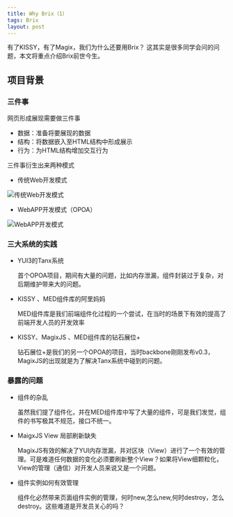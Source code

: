 ```yaml
---
title: Why Brix（1）
tags: Brix
layout: post
---
```


有了KISSY，有了Magix，我们为什么还要用Brix？
这其实是很多同学会问的问题，本文将重点介绍Brix前世今生。

## 项目背景

### 三件事

网页形成展现需要做三件事

* 数据：准备将要展现的数据
* 结构：将数据嵌入至HTML结构中形成展示
* 行为：为HTML结构增加交互行为

三件事衍生出来两种模式

* 传统Web开发模式

![传统Web开发模式](http://img03.taobaocdn.com/tps/i3/T173PHXoNpXXboY1wv-960-720.png)

* WebAPP开发模式（OPOA）

![WebAPP开发模式](http://img04.taobaocdn.com/tps/i4/T154_LXktgXXboY1wv-960-720.png)

### 三大系统的实践

* YUI3的Tanx系统

	首个OPOA项目，期间有大量的问题，比如内存泄漏，组件封装过于复杂，对后期维护带来大的问题。
 	
* KISSY 、MED组件库的阿里妈妈
	
	MED组件库是我们前端组件化过程的一个尝试，在当时的场景下有效的提高了前端开发人员的开发效率	

* KISSY、MagixJS 、MED组件库的钻石展位+

	钻石展位+是我们的另一个OPOA的项目，当时backbone刚刚发布v0.3，MagixJS的出现就是为了解决Tanx系统中碰到的问题。


### 暴露的问题


* 组件的杂乱
	
	虽然我们提了组件化，并在MED组件库中写了大量的组件，可是我们发觉，组件的书写极其不规范，接口不统一。

* MaigxJS View 局部刷新缺失
	
	MagixJS有效的解决了YUI内存泄漏，并对区块（View）进行了一个有效的管理。可是难道任何数据的变化必须要刷新整个View？如果将View细颗粒化，View的管理（通信）对开发人员来说又是一个问题。
	
* 组件实例如何有效管理

	组件化必然带来页面组件实例的管理，何时new,怎么new,何时destroy，怎么destroy。这些难道是开发员关心的吗？










